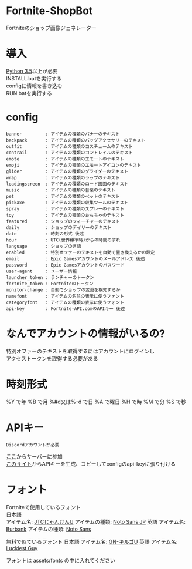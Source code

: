 # Fortnite-ShopBot

Fortniteのショップ画像ジェネレーター

# 導入
[Python 3.5](https://www.python.org/downloads "Pythonダウンロード")以上が必要  
INSTALL.batを実行する  
configに情報を書き込む  
RUN.batを実行する

# config

```
banner         : アイテムの種類のバナーのテキスト
backpack       : アイテムの種類のバッグアクセサリーのテキスト
outfit         : アイテムの種類のコスチュームのテキスト
contrail       : アイテムの種類のコントレイルのテキスト
emote          : アイテムの種類のエモートのテキスト
emoji          : アイテムの種類のエモートアイコンのテキスト
glider         : アイテムの種類のグライダーのテキスト
wrap           : アイテムの種類のラップのテキスト
loadingscreen  : アイテムの種類のロード画面のテキスト
music          : アイテムの種類の音楽のテキスト
pet            : アイテムの種類のペットのテキスト
pickaxe        : アイテムの種類の収集ツールのテキスト
spray          : アイテムの種類のスプレーのテキスト
toy            : アイテムの種類のおもちゃのテキスト
featured       : ショップのフィーチャーのテキスト
daily          : ショップのデイリーのテキスト
date           : 時刻の形式 後述
hour           : UTC(世界標準時)からの時間のずれ
language       : ショップの言語
enabled        : 特別オファーのテキストを自動で置き換えるかの設定
email          : Epic Gamesアカウントのメールアドレス 後述
password       : Epic Gamesアカウントのパスワード
user-agent     : ユーザー情報
launcher_token : ランチャーのトークン
fortnite_token : Fortniteのトークン
monitor-change : 自動でショップの変更を検知するか
namefont       : アイテムの名前の表示に使うフォント
categoryfont   : アイテムの種類の表示に使うフォント
api-key        : Fortnite-API.comのAPIキー 後述
```

# なんでアカウントの情報がいるの?
特別オファーのテキストを取得するにはアカウントにログインし  
アクセストークンを取得する必要がある

# 時刻形式
%Y で年
%B で月
%#d又は%-d で日
%A で曜日
%H で時
%M で分
%S で秒

# APIキー  
```
Discordアカウントが必要
```
[ここ](https://discordapp.com/invite/AqzEcMm "Fortnite-API.com 招待リンク")からサーバーに参加  
[このサイト](https://fortnite-api.com/profile "Fortnite-API.com")からAPIキーを生成、コピーしてconfigのapi-keyに張り付ける

# フォント
Fortniteで使用しているフォント  
日本語  
アイテム名: [JTCじゃんけんU](https://font.designers-garage.jp/products/detail/2338 "NISフォント")
アイテムの種類: [Noto Sans JP](https://fonts.google.com/specimen/Noto+Sans+JP "Google Fonts")
英語
アイテム名: [Burbank](https://houseind.com/hi/burbank "House Industries")
アイテムの種類: [Noto Sans](https://fonts.google.com/specimen/Noto+Sans "Google Fonts")

無料で似ているフォント
日本語
アイテム名: [GN-キルゴU](http://getsuren.com/killgoU.html "GN's Side")
英語
アイテム名: [Luckiest Guy](https://fonts.google.com/specimen/Luckiest+Guy "Google Fonts")

フォントは assets/fonts の中に入れてください

